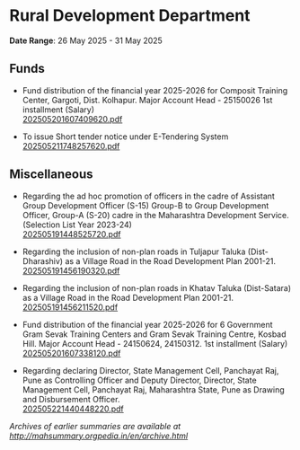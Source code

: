 # Rural Development Department

**Date Range**: 26 May 2025 - 31 May 2025


## Funds
- Fund distribution of the financial year 2025-2026 for Composit Training Center, Gargoti, Dist. Kolhapur.  Major Account Head - 25150026  1st installment (Salary)\
  [202505201607409620.pdf](https://gr.maharashtra.gov.in/Site/Upload/Government%20Resolutions/English/202505201607409620.pdf)

- To issue Short tender notice under E-Tendering System\
  [202505211748257620.pdf](https://gr.maharashtra.gov.in/Site/Upload/Government%20Resolutions/English/202505211748257620.pdf)

## Miscellaneous
- Regarding the ad hoc promotion of officers in the cadre of Assistant Group Development Officer (S-15) Group-B to Group Development Officer, Group-A (S-20) cadre in the Maharashtra Development Service.  (Selection List Year 2023-24)\
  [202505191448525720.pdf](https://gr.maharashtra.gov.in/Site/Upload/Government%20Resolutions/English/202505191448525720.pdf)

- Regarding the inclusion of non-plan roads in Tuljapur Taluka (Dist-Dharashiv) as a Village Road in the Road Development Plan 2001-21.\
  [202505191456190320.pdf](https://gr.maharashtra.gov.in/Site/Upload/Government%20Resolutions/English/202505191456190320.pdf)

- Regarding the inclusion of non-plan roads in Khatav Taluka (Dist-Satara) as a Village Road in the Road Development Plan 2001-21.\
  [202505191456211520.pdf](https://gr.maharashtra.gov.in/Site/Upload/Government%20Resolutions/English/202505191456211520.pdf)

- Fund distribution of the financial year 2025-2026 for 6 Government Gram Sevak Training Centers and Gram Sevak Training Centre, Kosbad Hill. Major Account Head - 24150624, 24150312. 1st installment (Salary)\
  [202505201607338120.pdf](https://gr.maharashtra.gov.in/Site/Upload/Government%20Resolutions/English/202505201607338120.pdf)

- Regarding declaring Director, State Management Cell, Panchayat Raj, Pune as Controlling Officer and Deputy Director, Director, State Management Cell, Panchayat Raj, Maharashtra State, Pune as Drawing and Disbursement Officer.\
  [202505221440448220.pdf](https://gr.maharashtra.gov.in/Site/Upload/Government%20Resolutions/English/202505221440448220.pdf)


*Archives of earlier summaries are available at http://mahsummary.orgpedia.in/en/archive.html*